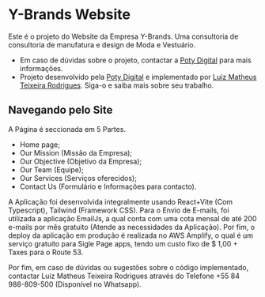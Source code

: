 # Y-Brands Website

Este é o projeto do Website da Empresa Y-Brands. Uma consultoria de consultoria de manufatura e design de Moda e Vestuário.

- Em caso de dúvidas sobre o projeto, contactar a [Poty Digital](https://www.instagram.com/poty.digital) para mais informações.
- Projeto desenvolvido pela [Poty Digital](https://www.instagram.com/poty.digital) e implementado por [Luiz Matheus Teixeira Rodrigues](https://github.com/luizmatheust). Siga-o e saiba mais sobre seu trabalho.

## Navegando pelo Site

A Página é seccionada em 5 Partes. 

- Home page;
- Our Mission (Missão da Empresa);
- Our Objective (Objetivo da Empresa);
- Our Team (Equipe);
- Our Services (Serviços oferecidos);
- Contact Us (Formulário e Informações para contacto).

A Aplicação foi desenvolvida integralmente usando React+Vite (Com Typescript), Tailwind (Framework CSS). Para o Envio de E-mails, foi utilizada a aplicação EmailJs, a qual conta com uma cota mensal de até 200 e-mails por mês gratuito (Atende as necessidades da Aplicação). Por fim, o deploy da aplicação em produção é realizada no AWS Amplify, o qual é um serviço gratuito para Sigle Page apps, tendo um custo fixo de $ 1,00 + Taxes para o Route 53. 

Por fim, em caso de dúvidas ou sugestões sobre o código implementado, contactar Luiz Matheus Teixeira Rodrigues através do Telefone +55 84 988-809-500 (Disponível no Whatsapp).
